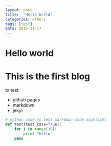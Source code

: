 ```yaml
---
layout: post
title:  "Hello World"
categories: others
tags: [test]
date: 2015-11-17
---
```


Hello world
====

# This is the first blog

to test:

- github pages
- markdown
- jekyll

``` python
# python code to test markdown code highlight
def test(test_case=True):
    for i in range(10):
        print "hello"
    pass
```
